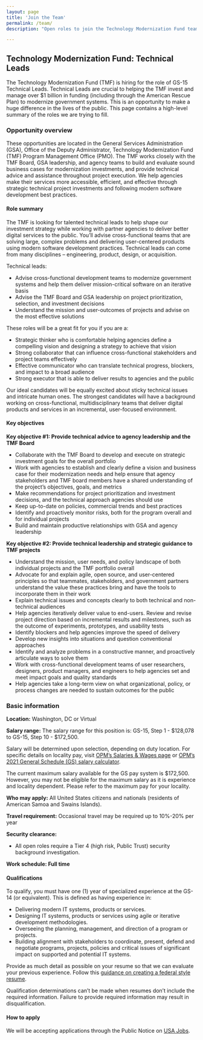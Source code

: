 ```yaml
---
layout: page
title: 'Join the Team'
permalink: /team/
description: "Open roles to join the Technology Modernization Fund team."

---
```


## Technology Modernization Fund: Technical Leads

The Technology Modernization Fund (TMF) is hiring for the role of GS-15 Technical Leads. Technical Leads are crucial to helping the TMF invest and manage over $1 billion in funding (including through the American Rescue Plan) to modernize government systems. This is an opportunity to make a huge difference in the lives of the public. This page contains a high-level summary of the roles we are trying to fill. 

### Opportunity overview

These opportunities are located in the General Services Administration (GSA), Office of the Deputy Administrator, Technology Modernization Fund (TMF) Program Management Office (PMO). The TMF works closely with the TMF Board, GSA leadership, and agency teams to build and evaluate sound business cases for modernization investments, and provide technical advice and assistance throughout project execution. We help agencies make their services more accessible, efficient, and effective through strategic technical project investments and following modern software development best practices. 

#### Role summary

The TMF is looking for talented technical leads to help shape our investment strategy while working with partner agencies to deliver better digital services to the public. You’ll advise cross-functional teams that are solving large, complex problems and delivering user-centered products using modern software development practices. Technical leads can come from many disciplines – engineering, product, design, or acquisition. 

Technical leads:
- Advise cross-functional development teams to modernize government systems and help them deliver mission-critical software on an iterative basis
- Advise the TMF Board and GSA leadership on project prioritization, selection, and investment decisions
- Understand the mission and user-outcomes of projects and advise on the most effective solutions

These roles will be a great fit for you if you are a:
- Strategic thinker who is comfortable helping agencies define a compelling vision and designing a strategy to achieve that vision
- Strong collaborator that can influence cross-functional stakeholders and project teams effectively
- Effective communicator who can translate technical progress, blockers, and impact to a broad audience
- Strong executor that is able to deliver results to agencies and the public

Our ideal candidates will be equally excited about sticky technical issues and intricate human ones. The strongest candidates will have a background working on cross-functional, multidisciplinary teams that deliver digital products and services in an incremental, user-focused environment.

#### Key objectives

**Key objective #1: Provide technical advice to agency leadership and the TMF Board**
- Collaborate with the TMF Board to develop and execute on strategic investment goals for the overall portfolio
- Work with agencies to establish and clearly define a vision and business case for their modernization needs and help ensure that agency stakeholders and TMF board members have a shared understanding of the project’s objectives, goals, and metrics
- Make recommendations for project prioritization and investment decisions, and the technical approach agencies should use
- Keep up-to-date on policies, commercial trends and best practices
- Identify and proactively monitor risks, both for the program overall and for individual projects
- Build and maintain productive relationships with GSA and agency leadership

**Key objective #2: Provide technical leadership and strategic guidance to TMF projects**
- Understand the mission, user needs, and policy landscape of both  individual projects and the TMF portfolio overall
- Advocate for and explain agile, open source, and user-centered principles so that teammates, stakeholders, and government partners understand the value these practices bring and have the tools to incorporate them in their work
- Explain technical issues and concepts clearly to both technical and non-technical audiences
- Help agencies iteratively deliver value to end-users. Review and revise project direction based on incremental results and milestones, such as the outcome of experiments, prototypes, and usability tests
- Identify blockers and help agencies improve the speed of delivery
- Develop new insights into situations and question conventional approaches
- Identify and analyze problems in a constructive manner, and proactively articulate ways to solve them
- Work with cross-functional development teams of user researchers, designers, product managers, and engineers to help agencies set and meet impact goals and quality standards
- Help agencies take a long-term view on what organizational, policy, or process changes are needed to sustain outcomes for the public


### Basic information

**Location:** Washington, DC or Virtual

**Salary range:** The salary range for this position is: GS-15, Step 1 - $128,078 to GS-15, Step 10 - $172,500.

Salary will be determined upon selection, depending on duty location. For specific details on locality pay, visit [OPM’s Salaries & Wages page](https://www.opm.gov/policy-data-oversight/pay-leave/salaries-wages/) or [OPM’s 2021 General Schedule (GS) salary calculator](https://www.opm.gov/policy-data-oversight/pay-leave/salaries-wages/2021/general-schedule-gs-salary-calculator/).

The current maximum salary available for the GS pay system is $172,500. However, you may not be eligible for the maximum salary as it is experience and locality dependent. Please refer to the maximum pay for your locality.

**Who may apply:** All United States citizens and nationals (residents of American Samoa and Swains Islands).

**Travel requirement:** Occasional travel may be required up to 10%-20% per year

**Security clearance:** 
- All open roles require a Tier 4 (high risk, Public Trust) security background investigation.

**Work schedule: Full time**

#### Qualifications

To qualify, you must have one (1) year of specialized experience at the GS-14 (or equivalent). This is defined as having experience in:
- Delivering modern IT systems, products or services.
- Designing IT systems, products or services using agile or iterative development methodologies.
- Overseeing the planning, management, and direction of a program or projects.
- Building alignment with stakeholders to coordinate, present, defend and negotiate programs, projects, policies and critical issues of significant impact on supported and potential IT systems.

Provide as much detail as possible on your resume so that we can evaluate your previous experience. Follow this [guidance on creating a federal style resume](https://join.tts.gsa.gov/resume/).

Qualification determinations can’t be made when resumes don’t include the required information. Failure to provide required information may result in disqualification.


#### How to apply

We will be accepting applications through the Public Notice on [USA Jobs](https://www.usajobs.gov/job/660497500).
